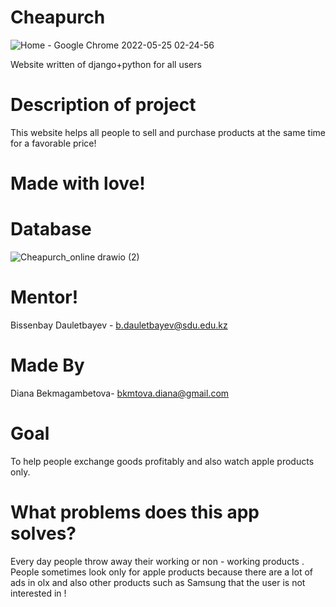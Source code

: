# Cheapurch
<!-- ![image](https://user-images.githubusercontent.com/91417345/167097446-53aa033d-a6f9-4d4f-a970-15c0bdc55c33.png) -->
![Home - Google Chrome 2022-05-25 02-24-56](https://user-images.githubusercontent.com/77920997/170126838-49055545-8080-4018-84b2-22c6d214fa07.gif)

Website written of django+python for all users

# Description of project
This website helps all people to sell and purchase products at the same time for a favorable price!

# Made with love!
# Database
![Cheapurch_online drawio (2)](https://user-images.githubusercontent.com/77920997/169233423-001041fa-d69c-4c0c-bdfb-a002a26d1c35.png)

# Mentor!

Bissenbay Dauletbayev - b.dauletbayev@sdu.edu.kz

# Made By

Diana Bekmagambetova- bkmtova.diana@gmail.com

# Goal
To help people exchange goods profitably and also watch apple products only.

# What problems does this app solves?
Every day people throw away their working or non - working products . People sometimes look only for apple products because there are a lot of ads in olx and also other products such as Samsung that the user is not interested in !
